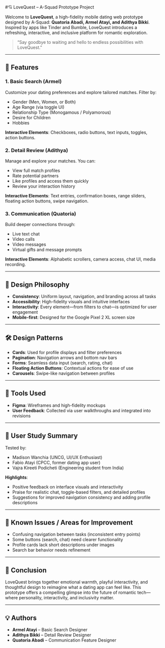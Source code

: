 #💘 LoveQuest – A-Squad Prototype Project

Welcome to **LoveQuest**, a high-fidelity mobile dating web prototype designed by A-Squad: **Quatoria Abadi, Armel Atayi, and Adithya Bikki**. Inspired by apps like Tinder and Bumble, LoveQuest introduces a refreshing, interactive, and inclusive platform for romantic exploration.

> “Say goodbye to waiting and hello to endless possibilities with LoveQuest.”

---

## 🌟 Features

### 1. **Basic Search (Armel)**

Customize your dating preferences and explore tailored matches. Filter by:

* Gender (Men, Women, or Both)
* Age Range (via toggle UI)
* Relationship Type (Monogamous / Polyamorous)
* Desire for Children
* Hobbies

**Interactive Elements**: Checkboxes, radio buttons, text inputs, toggles, action buttons.

### 2. **Detail Review (Adithya)**

Manage and explore your matches. You can:

* View full match profiles
* Rate potential partners
* Like profiles and access them quickly
* Review your interaction history

**Interactive Elements**: Text entries, confirmation boxes, range sliders, floating action buttons, swipe navigation.

### 3. **Communication (Quatoria)**

Build deeper connections through:

* Live text chat
* Video calls
* Video messages
* Virtual gifts and message prompts

**Interactive Elements**: Alphabetic scrollers, camera access, chat UI, media recording.

---

## 🎨 Design Philosophy

* **Consistency**: Uniform layout, navigation, and branding across all tasks
* **Accessibility**: High-fidelity visuals and intuitive interfaces
* **Interactivity**: Every element—from filters to chat—is optimized for user engagement
* **Mobile-first**: Designed for the Google Pixel 2 XL screen size

---

## 🛠️ Design Patterns

* **Cards**: Used for profile displays and filter preferences
* **Pagination**: Navigation arrows and bottom nav bars
* **Forms**: Seamless data input (search, rating, chat)
* **Floating Action Buttons**: Contextual actions for ease of use
* **Carousels**: Swipe-like navigation between profiles

---

## 📐 Tools Used

* **Figma**: Wireframes and high-fidelity mockups
* **User Feedback**: Collected via user walkthroughs and integrated into revisions

---

## 🧪 User Study Summary

Tested by:

* Madison Wanchia (UNCG, UI/UX Enthusiast)
* Fabio Atayi (CPCC, former dating app user)
* Vajra Kireeti Podicheti (Engineering student from India)

**Highlights**:

* Positive feedback on interface visuals and interactivity
* Praise for realistic chat, toggle-based filters, and detailed profiles
* Suggestions for improved navigation consistency and adding profile descriptions

---

## 📌 Known Issues / Areas for Improvement

* Confusing navigation between tasks (inconsistent entry points)
* Some buttons (search, chat) need clearer functionality
* Profile cards lack short descriptions under images
* Search bar behavior needs refinement

---

## 🎯 Conclusion

LoveQuest brings together emotional warmth, playful interactivity, and thoughtful design to reimagine what a dating app can feel like. This prototype offers a compelling glimpse into the future of romantic tech—where personality, interactivity, and inclusivity matter.

---

## 💡 Authors

* **Armel Atayi** – Basic Search Designer
* **Adithya Bikki** – Detail Review Designer
* **Quatoria Abadi** – Communication Feature Designer


